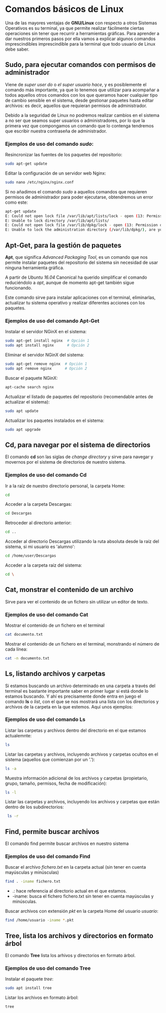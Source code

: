 # Comandos básicos de Linux

Una de las mayores ventajas de **GNU/Linux** con respecto a otros Sistemas Operativos es su terminal, ya que permite realizar fácilmente ciertas operaciones sin tener que recurrir a herramientas gráficas. Para aprender a dar nuestros primeros pasos por ella vamos a explicar algunos comandos imprescindibles imprescindible para la terminal que todo usuario de Linux debe saber.

## Sudo, para ejecutar comandos con permisos de administrador

Viene de _super user do_ o _el super usuario hace_, y es posiblemente el comando más importante, ya que lo tenemos que utilizar para acompañar a todos aquellos otros comandos con los que queramos hacer cualquier tipo de cambio sensible en el sistema, desde gestionar paquetes hasta editar archivos: es decir, aquellos que requieran permisos de administrador.

Debido a la seguridad de Linux no podremos realizar cambios en el sistema a no ser que seamos super usuarios o administradores, por lo que la primera vez que 
compongamos un comando que lo contenga tendremos que escribir nuestra contraseña de administrador.

### Ejemplos de uso del comando _sudo_:

Resincronizar las fuentes de los paquetes del repositorio:

```bash
sudo apt-get update
```

Editar la configuración de un servidor web Nginx:

```bash
sudo nano /etc/nginx/nginx.conf
```

Si no añadimos el comando _sudo_ a aquellos comandos que requieren permisos de administrador para poder ejecutarse, obtendremos un error como este:

```bash
apt-get update
E: Could not open lock file /var/lib/apt/lists/lock - open (13: Permission denied)
E: Unable to lock directory /var/lib/apt/lists/
E: Could not open lock file /var/lib/dpkg/lock - open (13: Permission denied)
E: Unable to lock the administration directory (/var/lib/dpkg/), are you root?
```


## Apt-Get, para la gestión de paquetes

**Apt**, que significa _Advanced Packaging Tool_, es un comando que nos permite instalar paquetes del repositorio del sistema sin necesidad de usar ninguna herramienta gráfica.

A partir de _Ubuntu 16.04_ Canonical ha querido simplificar el comando reduciéndolo a _apt_, aunque de momento apt-get también sigue funcionando.

Este comando sirve para instalar aplicaciones con el terminal, eliminarlas, actualizar tu sistema operativo y realizar diferentes acciones con los paquetes. 

### Ejemplos de uso del comando Apt-Get

Instalar el servidor NGinX en el sistema:

```bash
sudo apt-get install nginx  # Opción 1
sudo apt install nginx      # Opción 2
```
   
Eliminar el servidor NGinX del sistema:

```bash
sudo apt-get remove nginx  # Opción 1
sudo apt remove nginx      # Opción 2    
```

Buscar el paquete NGinX:

```bash
apt-cache search nginx
```

Actualizar el listado de paquetes del repositorio (recomendable antes de actualizar el sistema):

```bash
sudo apt update
```

Actualizar los paquetes instalados en el sistema:

```bash
sudo apt upgrade
```

## Cd, para navegar por el sistema de directorios

El comando **cd** son las siglas de _change directory_ y sirve para navegar y movernos por el sistema de directorios de nuestro sistema.

### Ejemplos de uso del comando Cd


Ir a la raíz de nuestro directorio personal, la carpeta Home:

```bash
cd
```

Acceder a la carpeta Descargas:

```bash
cd Descargas
```

Retroceder al directorio anterior:

```bash
cd ..
```

Acceder al directorio Descargas utilizando la ruta absoluta desde la raíz del sistema, si mi usuario es 'alumno': 

```bash    
cd /home/user/Descargas
```

Acceder a la carpeta raíz del sistema:

```bash
cd \
```

## Cat, monstrar el contenido de un archivo

Sirve para ver el contenido de un fichero sin utilizar un editor de texto.

### Ejemplos de uso del comando Cat


Mostrar el contenido de un fichero en el terminal

```bash
cat documento.txt
```

Mostrar el contenido de un fichero en el terminal, monstrando el número de cada línea:

```bash
cat -n documento.txt
```

## Ls, listando archivos y carpetas

Si estamos buscando un archivo determinado en una carpeta a través del terminal es bastante importante saber en primer lugar si está donde lo estamos buscando. Y ahí es precisamente donde entra en juego el comando **ls** o _list_, con el que se nos mostrará una lista con los directorios y archivos de la carpeta en la que estemos. Aquí unos ejemplos:

### Ejemplos de uso del comando Ls

Listar las carpetas y archivos dentro del directorio en el que estamos actualemnte:

```bash
ls
```

Listar las carpetas y archivos, incluyendo archivos y carpetas ocultos en el sistema (aquellos que comienzan por un '.'):

```bash
ls -a
```

Muestra información adicional de los archivos y carpetas (propietario, grupo, tamaño, permisos, fecha de modificación):

```bash
ls -l
```

Listar las carpetas y archivos, incluyendo los archivos y carpetas que están dentro de los subdirectorios:

```bash
 ls -r
```

## Find, permite buscar archivos

El comando find permite buscar archivos en nuestro sistema

### Ejemplos de uso del comando Find

Buscar el archivo _fichero.txt_ en la carpeta actual (sin tener en cuenta mayúsculas y minúsculas)


```bash
find . -iname fichero.txt
```

* .: hace referencia al directorio actual en el que estamos.
* -iname: busca el fichero fichero.txt sin tener en cuenta mayúsculas y minúsculas.

Buscar archivos con extensión _pkt_ en la carpeta Home del usuario _usuario_:

```bash
find /home/usuario -iname *.pkt
```

## Tree, lista los archivos y directorios en formato árbol

El comando **Tree** lista los arhivos y directorios en formato árbol.

### Ejemplos de uso del comando Tree

Instalar el paquete _tree_:

```bash
sudo apt install tree
```

Listar los archivos en formato árbol:

```bash
tree
```

